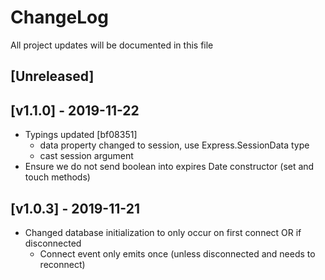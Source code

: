 # ChangeLog
All project updates will be documented in this file

## [Unreleased]

## [v1.1.0] - 2019-11-22
- Typings updated [bf08351]
    - data property changed to session, use Express.SessionData type
    - cast session argument
- Ensure we do not send boolean into expires Date constructor (set and touch methods)

## [v1.0.3] - 2019-11-21
- Changed database initialization to only occur on first connect OR if disconnected
    - Connect event only emits once (unless disconnected and needs to reconnect)
